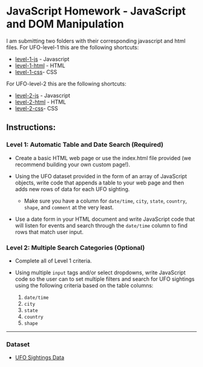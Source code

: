 # JavaScript Homework - JavaScript and DOM Manipulation

I am submitting two folders with their corresponding javascript and html files. 
For UFO-level-1 this are the following shortcuts: 

* [level-1-js](UFO-level-1/static/js/data.js) -  Javascript
* [level-1-html](UFO-level-1/index.html) - HTML
* [level-1-css](UFO-level-1/static/css/style.css)- CSS

For UFO-level-2 this are the following shortcuts: 

* [level-2-js](UFO-level-2/static/js/data.js) -  Javascript
* [level-2-html](UFO-level-2/index.html) - HTML
* [level-2-css](UFO-level-2/static/css/style.css)- CSS

## Instructions:
### Level 1: Automatic Table and Date Search (Required)

* Create a basic HTML web page or use the index.html file provided (we recommend building your own custom page!).

* Using the UFO dataset provided in the form of an array of JavaScript objects, write code that appends a table to your web page and then adds new rows of data for each UFO sighting.

  * Make sure you have a column for `date/time`, `city`, `state`, `country`, `shape`, and `comment` at the very least.

* Use a date form in your HTML document and write JavaScript code that will listen for events and search through the `date/time` column to find rows that match user input.

### Level 2: Multiple Search Categories (Optional)

* Complete all of Level 1 criteria.

* Using multiple `input` tags and/or select dropdowns, write JavaScript code so the user can to set multiple filters and search for UFO sightings using the following criteria based on the table columns:

  1. `date/time`
  2. `city`
  3. `state`
  4. `country`
  5. `shape`

- - -

### Dataset

* [UFO Sightings Data](UFO-level-1/static/js/data.js)
